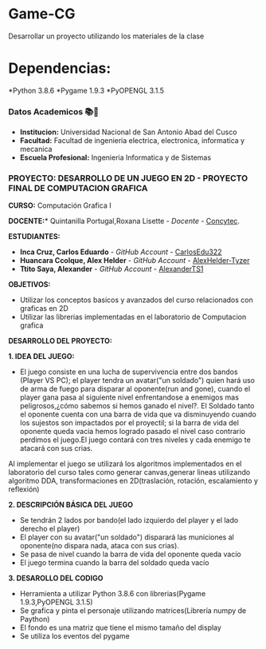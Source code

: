 

# Game-CG
Desarrollar un proyecto utilizando los materiales de la clase
# Dependencias:
 *Python 3.8.6
 *Pygame 1.9.3
 *PyOPENGL 3.1.5

### Datos Academicos 📚📓

- **Institucion:** Universidad Nacional de San Antonio Abad del Cusco
- **Facultad:** Facultad de ingenieria electrica, electronica, informatica y mecanica
- **Escuela Profesional:** Ingenieria Informatica y de Sistemas

### PROYECTO: DESARROLLO DE UN JUEGO EN 2D - PROYECTO FINAL DE COMPUTACION GRAFICA

**CURSO:** Computación Grafica I

**DOCENTE:*** Quintanilla Portugal,Roxana Lisette - _Docente_ - [Concytec](http://directorio.concytec.gob.pe/appDirectorioCTI/VerDatosInvestigador.do?id_investigador=40930).

**ESTUDIANTES:** 
- **Inca Cruz, Carlos Eduardo** - _GitHub Account_ - [CarlosEdu322](https://github.com/CarlosEdu322)
- **Huancara Ccolque, Alex Helder** - _GitHub Account_ - [AlexHelder-Tyzer](https://github.com/AlexHelder-Tyzer)
- **Ttito Saya, Alexander** - _GitHub Account_ - [AlexanderTS1](https://github.com/AlexanderTS1)

**OBJETIVOS:**

- Utilizar los conceptos basicos y avanzados del curso relacionados con graficas en 2D
- Utilizar las librerias implementadas en el laboratorio de Computacion grafica

**DESARROLLO DEL PROYECTO:**

**1. IDEA DEL JUEGO:** 
- El juego consiste en una lucha de supervivencia entre dos bandos (Player VS PC); el player tendra un avatar("un soldado") quien hará uso de arma de fuego para disparar al oponente(run and gone), cuando el player gana pasa al siguiente nivel enfrentandose a enemigos mas peligrosos,¿cómo sabemos si hemos ganado el nivel?. El Soldado tanto el oponente cuenta con una barra de vida que va disminuyendo cuando los sujestos son impactados por el proyectil; si la barra de vida del oponente queda vacia hemos logrado pasado el nivel caso contrario perdimos el juego.El juego contará con tres niveles y cada enemigo te atacará con sus crias.

Al implementar el juego se utilizará los algoritmos implementados en el laboratorio del curso tales como generar canvas,generar  lineas utilizando algoritmo DDA, transformaciones en 2D(traslación, rotación, escalamiento y reflexión)

**2. DESCRIPCIÓN BÁSICA DEL JUEGO**
- Se tendrán 2 lados por bando(el lado izquierdo del player y el lado derecho el player)
- El player con su avatar("un soldado") disparará las municiones al oponente(no dispara nada, ataca con sus crias).
- Se pasa de nivel cuando la barra de vida del oponente queda vacío
- El juego termina cuando la barra del soldado queda vacío

**3. DESAROLLO DEL CODIGO**
- Herramienta a utilizar Python 3.8.6 con librerias(Pygame 1.9.3,PyOPENGL 3.1.5)
- Se grafica y pinta el personaje utilizando matrices(Librería numpy de Paython)
- El fondo es una matriz  que tiene el mismo tamaño del display
- Se utiliza los eventos del pygame
